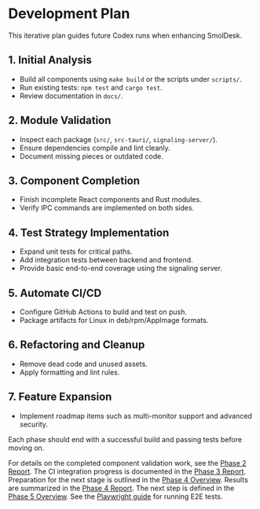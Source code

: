 # Development Plan

This iterative plan guides future Codex runs when enhancing SmolDesk.

## 1. Initial Analysis
- Build all components using `make build` or the scripts under `scripts/`.
- Run existing tests: `npm test` and `cargo test`.
- Review documentation in `docs/`.

## 2. Module Validation
- Inspect each package (`src/`, `src-tauri/`, `signaling-server/`).
- Ensure dependencies compile and lint cleanly.
- Document missing pieces or outdated code.

## 3. Component Completion
- Finish incomplete React components and Rust modules.
- Verify IPC commands are implemented on both sides.

## 4. Test Strategy Implementation
- Expand unit tests for critical paths.
- Add integration tests between backend and frontend.
- Provide basic end-to-end coverage using the signaling server.

## 5. Automate CI/CD
- Configure GitHub Actions to build and test on push.
- Package artifacts for Linux in deb/rpm/AppImage formats.

## 6. Refactoring and Cleanup
- Remove dead code and unused assets.
- Apply formatting and lint rules.

## 7. Feature Expansion
- Implement roadmap items such as multi-monitor support and advanced security.

Each phase should end with a successful build and passing tests before moving on.

For details on the completed component validation work, see the [Phase 2 Report](./phase-2-report.md).
The CI integration progress is documented in the [Phase 3 Report](./phase-3-report.md).
Preparation for the next stage is outlined in the [Phase 4 Overview](../testing/phase-4-overview.md).
Results are summarized in the [Phase 4 Report](./phase-4-report.md).
The next step is defined in the [Phase 5 Overview](./phase-5-overview.md).
See the [Playwright guide](../testing/playwright.md) for running E2E tests.